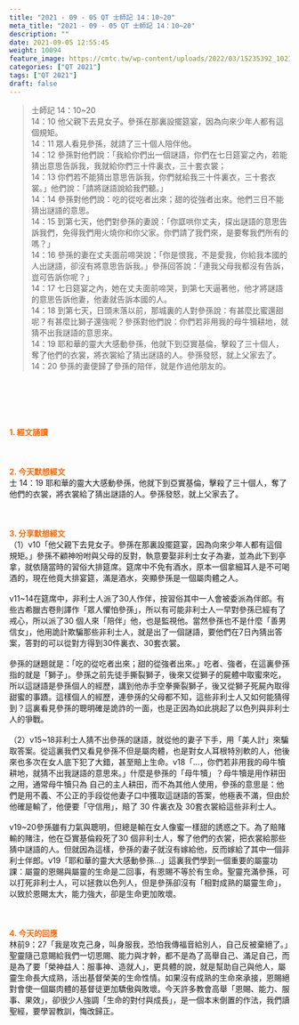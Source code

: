```yaml
---
title: "2021 - 09 - 05 QT 士師記 14：10~20"
meta_title: "2021 - 09 - 05 QT 士師記 14：10~20"
description: ""
date: 2021-09-05 12:55:45
weight: 10094
feature_image: https://cmtc.tw/wp-content/uploads/2022/03/15235392_10211799862337740_180693556567566654_o-1.webp
categories: ["QT 2021"]
tags: ["QT 2021"]
draft: false
---
```


<blockquote>士師記 14：10~20<br />
14：10 他父親下去見女子。參孫在那裏設擺筵宴，因為向來少年人都有這個規矩。<br />
14：11 眾人看見參孫，就請了三十個人陪伴他。<br />
14：12 參孫對他們說：「我給你們出一個謎語，你們在七日筵宴之內，若能猜出意思告訴我，我就給你們三十件裏衣，三十套衣裳；<br />
14：13 你們若不能猜出意思告訴我，你們就給我三十件裏衣，三十套衣裳。」他們說：「請將謎語說給我們聽。」<br />
14：14 參孫對他們說：吃的從吃者出來；甜的從強者出來。他們三日不能猜出謎語的意思。<br />
14：15 到第七天，他們對參孫的妻說：「你誆哄你丈夫，探出謎語的意思告訴我們，免得我們用火燒你和你父家。你們請了我們來，是要奪我們所有的嗎？」<br />
14：16 參孫的妻在丈夫面前啼哭說：「你是恨我，不是愛我，你給我本國的人出謎語，卻沒有將意思告訴我。」參孫回答說：「連我父母我都沒有告訴，豈可告訴你呢？」<br />
14：17 七日筵宴之內，她在丈夫面前啼哭，到第七天逼著他，他才將謎語的意思告訴他妻，他妻就告訴本國的人。<br />
14：18 到第七天，日頭未落以前，那城裏的人對參孫說：有甚麼比蜜還甜呢？有甚麼比獅子還強呢？參孫對他們說：你們若非用我的母牛犢耕地，就猜不出我謎語的意思來。<br />
14：19 耶和華的靈大大感動參孫，他就下到亞實基倫，擊殺了三十個人，奪了他們的衣裳，將衣裳給了猜出謎語的人。參孫發怒，就上父家去了。<br />
14：20 參孫的妻便歸了參孫的陪伴，就是作過他朋友的。</blockquote><br />
&nbsp;<br />
<br />
&nbsp;<br />
<br />
<span style="color: #ff6600;"><strong>1. </strong><strong>經文誦讀</strong></span><br />
<br />
<span style="color: #ff6600;"><strong> </strong></span><br />
<br />
<span style="color: #ff6600;"><strong>2. 今天默想</strong><strong>經文<br />
</strong></span>士 14：19 耶和華的靈大大感動參孫，他就下到亞實基倫，擊殺了三十個人，奪了他們的衣裳，將衣裳給了猜出謎語的人。參孫發怒，就上父家去了。<br />
<br />
&nbsp;<br />
<br />
<span style="color: #ff6600;"><strong>3. 分享默想經文<br />
</strong></span>（1）v10「他父親下去見女子。參孫在那裏設擺筵宴，因為向來少年人都有這個規矩。」參孫不顧神吩咐與父母的反對，執意要娶非利士女子為妻，並為此下到亭拿，就依隨當時的習俗大排筵席。筵席中不免有酒水，原本一個拿細耳人是不可喝酒的，現在他竟大排宴筵，滿是酒水，突顯參孫是一個屬肉體之人。<br />
<br />
v11~14在筵席中，非利士人派了30人作伴，按習俗其中一人會被委派為伴郎。有些古希臘古卷則譯作「眾人懼怕參孫」，所以有可能非利士人一早對參孫已經有了戒心，所以派了30 個人來「陪伴」他，也是監視他。當然參孫也不是什麼「善男信女」，他用詭計欺騙那些非利士人，就是出了一個謎語，要他們在7日內猜出答案，答對的可以從對方得到30件裏衣、30套衣裳。<br />
<br />
參孫的謎題就是：「吃的從吃者出來；甜的從強者出來。」吃者、強者，在這裏參孫指的就是「獅子」。參孫之前先徒手撕裂獅子，後來又從獅子的屍體中取蜜來吃，所以這謎語是參孫個人的經歷，講到他赤手空拳撕裂獅子，後又從獅子死屍內取得甜蜜的事蹟。這樣個人的經歷，連參孫的父母都不知，這些非利士人又如何能猜得到？這裏看見參孫的聰明確是詭詐的一面，也是正因為如此挑起了以色列與非利士人的爭戰。<br />
<br />
（2）v15~18非利士人猜不出參孫的謎語，就從他的妻子下手，用「美人計」來騙取答案。從這裏我們又看見參孫不但是屬肉體，也是對女人耳根特別軟的人，他後來也多次在女人底下犯了大錯，甚至賠上生命。v18「…，你們若非用我的母牛犢耕地，就猜不出我謎語的意思來。」什麼是參孫的「母牛犢」？母牛犢是用作耕田之用，通常母牛犢只為 自己的主人耕田，而不為其他人使用，參孫的意思是：他們是用不義、不公正的手段從他妻子口中獲取這謎語的答案，他極表不滿，但由於他確是輸了，他便要「守信用」，賠了 30 件裏衣及 30套衣裳給這些非利士人。<br />
<br />
v19~20參孫雖有力氣與聰明，但總是輸在女人像蜜一樣甜的誘惑之下。為了賠賭輸的賭注，他在亞實基倫殺死了30 個非利士人，奪了他們的衣裳，把衣裳給那些猜中謎語的人。但就因為這樣，參孫的妻子就沒有嫁給他，反而嫁給了其中一個非利士伴郎。v19「耶和華的靈大大感動參孫…」這裏我們學到一個重要的屬靈功課：屬靈的恩賜與屬靈的生命是二回事，有恩賜不等於有生命。聖靈充滿參孫，可以打死非利士人，可以拯救以色列人，但是參孫卻沒有「相對成熟的屬靈生命」，以致於恩賜太大，能力強大，卻是生命更加敗壞。<br />
<br />
&nbsp;<br />
<br />
<span style="color: #ff6600;"><strong>4. 今天的回應<br />
</strong></span>林前9：27「我是攻克己身，叫身服我，恐怕我傳福音給別人，自己反被棄絕了。」聖靈隨己意賜給我們一切恩賜、能力與才幹，都不是為了高舉自己、滿足自己，而是為了要「榮神益人：服事神、造就人」，更具體的說，就是幫助自己與他人，屬靈生命長大成熟，活出基督榮美的生命性情。如果沒有成熟的生命來承接，恩賜絕對會使一個屬肉體的基督徒更加驕傲與敗壞。今天許多教會高舉「恩賜、能力、服事、果效」，卻很少人強調「生命的對付與成長」，是一個本末倒置的作法，我們讀聖經，要學習教訓，悔改歸正。
        
